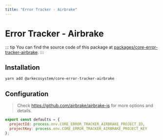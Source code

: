 ```yaml
---
title: "Error Tracker - Airbrake"
---
```


# Error Tracker - Airbrake

::: tip
You can find the source code of this package at [packages/core-error-tracker-airbrake](https://github.com/ARKEcosystem/core/tree/develop/packages/core-error-tracker-airbrake).
:::

## Installation

```bash
yarn add @arkecosystem/core-error-tracker-airbrake
```

## Configuration

> Check https://github.com/airbrake/airbrake-js for more options and details.

```js
export const defaults = {
  projectId: process.env.CORE_ERROR_TRACKER_AIRBRAKE_PROJECT_ID,
  projectKey: process.env.CORE_ERROR_TRACKER_AIRBRAKE_PROJECT_KEY
};
```
